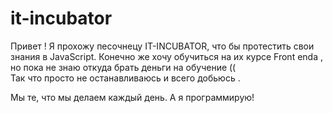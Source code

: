 # it-incubator
Привет ! Я прохожу песочнецу IT-INCUBATOR, что бы протестить свои знания в JavaScript.
Конечно же хочу обучиться на их курсе Front enda , но пока не знаю откуда брать деньги на обучение ((  
Так что просто не останавливаюсь и всего добьюсь .

Мы те, что мы делаем каждый день. А я программирую!
